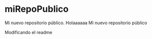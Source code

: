 # miRepoPublico
Mi nuevo repositorio público. Holaaaaaa
Mi nuevo repositorio público

Modificando el readme
